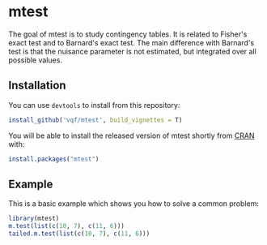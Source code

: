 
# mtest

<!-- badges: start -->
<!-- badges: end -->

The goal of mtest is to study contingency tables. It is related to Fisher's 
exact test and to Barnard's exact test. The main difference with Barnard's test
is that the nuisance parameter is not estimated, but integrated over all 
possible values. 

## Installation

You can use `devtools` to install from this repository:

``` r
install_github('vqf/mtest', build_vignettes = T)
```

You will be able to install the released version of mtest shortly from [CRAN](https://CRAN.R-project.org) with:

``` r
install.packages("mtest")
```

## Example

This is a basic example which shows you how to solve a common problem:

``` r
library(mtest)
m.test(list(c(10, 7), c(11, 6)))
tailed.m.test(list(c(10, 7), c(11, 6)))
```

